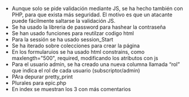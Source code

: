 - Aunque solo se pide validación mediante JS, se ha hecho también con PHP, para que exista más seguridad. El motivo es que un atacante puede fácilmente saltarse la validación JS.
- Se ha usado la libreria de password para hashear la contraseña
- Se han usado funciones para reutilzar codigo html
- Para la sessión se ha usado session_Start
- Se ha iterado sobre colecciones para crear la página
- En los formularuios se ha usado html constrains, como maxlength="500", required, modificando los atributos con js
- Para el usuario admin, se ha creado una nueva columna llamada “rol” que indica el rol de cada usuario (subscriptor/admin)
- PAra depurar pretty_print
- Plurales para epic.php
- En index se muestran los 3 con más comentarios